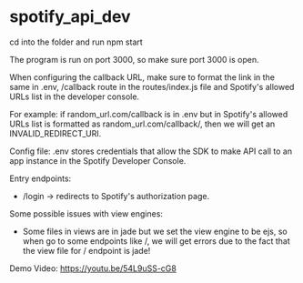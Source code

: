 # spotify_api_dev

cd into the folder and run npm start

The program is run on port 3000, so make sure port 3000 is open.

When configuring the callback URL, make sure to format the link in the same in .env, /callback route in the routes/index.js file and Spotify's allowed URLs list in the developer console. 

For example: if random_url.com/callback is in .env but in Spotify's allowed URLs list is formatted as random_url.com/callback/, then we will get an INVALID_REDIRECT_URI.

Config file:
.env stores credentials that allow the SDK to make API call to an app instance in the Spotify Developer Console.

Entry endpoints:
+ /login -> redirects to Spotify's authorization page.

Some possible issues with view engines:
+ Some files in views are in jade but we set the view engine to be ejs, so when go to some endpoints like /, we will get errors due to the fact that the view file for / endpoint is jade!

Demo Video: https://youtu.be/54L9uSS-cG8
